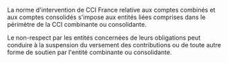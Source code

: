 La norme d'intervention de CCI France relative aux comptes combinés et aux comptes consolidés s'impose aux entités liées comprises dans le périmètre de la CCI combinante ou consolidante.

Le non-respect par les entités concernées de leurs obligations peut conduire à la suspension du versement des contributions ou de toute autre forme de soutien par l'entité combinante ou consolidante.
